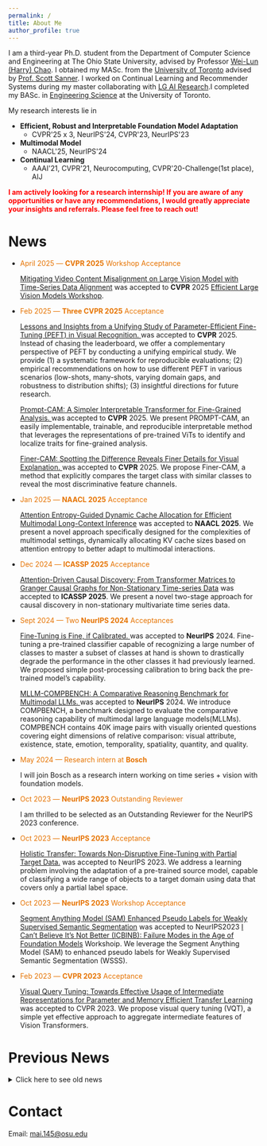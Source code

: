 ```yaml
---
permalink: /
title: About Me
author_profile: true
---
```

I am a third-year Ph.D. student from the Department of Computer Science and Engineering at The Ohio State University, advised by Professor [Wei-Lun (Harry) Chao](https://sites.google.com/view/wei-lun-harry-chao). I obtained my MASc. from the [University of Toronto](https://www.utoronto.ca/) advised by [Prof. Scott Sanner](https://d3m.mie.utoronto.ca/members/ssanner/). I worked on Continual Learning and Recommender Systems during my master collaborating with [LG AI Research](https://www.lgresearch.ai/).I  completed my BASc. in [Engineering Science](https://engsci.utoronto.ca/) at the University of Toronto.


My research interests lie in 

- **Efficient, Robust and Interpretable Foundation Model Adaptation**
	* CVPR'25 x 3, NeurIPS'24, CVPR'23, NeurIPS'23
- **Multimodal Model** 
	- NAACL'25, NeurIPS'24
- **Continual Learning** 
	- AAAI'21, CVPR'21, Neurocomputing, CVPR'20-Challenge(1st place), AIJ




<span style="color:red">**I am actively looking for a research internship!  If you are aware of any opportunities or have any recommendations, I would greatly appreciate your insights and referrals. Please feel free to reach out!**</span>

# News
- <span style="color:#e67300">April 2025 — **CVPR 2025** Workshop Acceptance</span>

	[Mitigating Video Content Misalignment on Large Vision Model with Time-Series Data Alignment]() was accepted to **CVPR** 2025 [Efficient Large Vision Models Workshop](https://sites.google.com/view/elvm/home).  

- <span style="color:#e67300">Feb 2025 — **Three CVPR 2025** Acceptance</span>
		
	[Lessons and Insights from a Unifying Study of Parameter-Efficient Fine-Tuning (PEFT) in Visual Recognition. ](https://zheda-mai.github.io/PEFT_Vision_CVPR25/)  was accepted to **CVPR** 2025. Instead of chasing the leaderboard, we offer a complementary perspective of PEFT by conducting a unifying empirical study. We provide (1) a systematic framework for reproducible evaluations; (2) empirical recommendations on how to use different PEFT in various scenarios (low-shots, many-shots, varying domain gaps, and robustness to distribution shifts); (3) insightful directions for future research.

	[Prompt-CAM: A Simpler Interpretable Transformer for Fine-Grained Analysis. ](https://arxiv.org/pdf/2501.09333) was accepted to **CVPR** 2025. We present PROMPT-CAM, an easily implementable, trainable, and reproducible interpretable method that
leverages the representations of pre-trained ViTs to identify and localize traits for fine-grained analysis.

	[Finer-CAM: Spotting the Difference Reveals Finer Details for Visual Explanation. ](https://arxiv.org/pdf/2501.11309) was accepted to **CVPR** 2025. We propose
Finer-CAM, a method that explicitly compares the target
class with similar classes to reveal the most discriminative
feature channels.
- <span style="color:#e67300">Jan 2025 — **NAACL 2025** Acceptance</span>

	[Attention Entropy-Guided Dynamic Cache Allocation for Efficient Multimodal Long-Context Inference](https://2025.naacl.org/) was accepted to **NAACL 2025**. We present a novel approach specifically designed for the complexities of multimodal settings, dynamically allocating KV cache sizes based on attention entropy to better adapt to multimodal interactions.
	
- <span style="color:#e67300">Dec 2024 — **ICASSP 2025** Acceptance</span>

	[Attention-Driven Causal Discovery: From Transformer Matrices to Granger Causal Graphs for Non-Stationary Time-series Data](https://2025.ieeeicassp.org/) was accepted to **ICASSP 2025**. We present a novel two-stage approach for causal discovery in non-stationary multivariate time series data.

- <span style="color:#e67300">Sept 2024 — Two **NeurIPS 2024** Acceptances</span> 
	
  [Fine-Tuning is Fine, if Calibrated. ](https://arxiv.org/abs/2409.16223) was accepted to **NeurIPS** 2024. Fine-tuning a pre-trained classifier capable of recognizing a large number of classes to master a subset of classes at hand is shown to drastically degrade the performance in the other classes it had previously learned. We proposed simple post-processing calibration to bring back the pre-trained model’s capability. 
  
  [MLLM-COMPBENCH: A Comparative Reasoning Benchmark for Multimodal LLMs. ](https://arxiv.org/pdf/2407.16837) was accepted to **NeurIPS** 2024. We introduce COMPBENCH, a benchmark designed to evaluate the comparative reasoning capability of multimodal large language models(MLLMs). COMPBENCH contains 40K image pairs with visually oriented questions covering eight dimensions of relative comparison: visual attribute, existence, state, emotion, temporality, spatiality, quantity, and quality.



- <span style="color:#e67300">May 2024 — Research intern at **Bosch** </span>

	I will join Bosch as a research intern working on time series + vision with foundation models. 


- <span style="color:#e67300">Oct 2023 — **NeurIPS 2023** Outstanding Reviewer </span>

	I am thrilled to be selected as an Outstanding Reviewer for the NeurIPS 2023 conference.

- <span style="color:#e67300">Oct 2023 — **NeurIPS 2023** Acceptance </span>

  [Holistic Transfer: Towards Non-Disruptive Fine-Tuning with Partial Target Data.](https://proceedings.neurips.cc/paper_files/paper/2023/hash/5d087955ee13fe9a7402eedec879b9c3-Abstract-Conference.html) was accepted to NeurIPS 2023. We address a learning problem involving the adaptation of a pre-trained source model, capable of classifying a wide range of objects to a target domain using
data that covers only a partial label space. 


- <span style="color:#e67300">Oct 2023 — **NeurIPS 2023** Workshop Acceptance </span>

  [Segment Anything Model (SAM) Enhanced Pseudo Labels for Weakly Supervised Semantic Segmentation](https://arxiv.org/abs/2305.05803) was accepted to NeurIPS2023 [I Can’t Believe It’s Not Better (ICBINB): Failure Modes in the Age of Foundation Models](https://sites.google.com/view/icbinb-2023/home) Workshoip. We leverage the Segment Anything Model (SAM) to enhanced pseudo labels for Weakly Supervised Semantic Segmentation (WSSS). 
  
- <span style="color:#e67300">Feb 2023 — **CVPR 2023** Acceptance </span>

  [Visual Query Tuning: Towards Effective Usage of Intermediate Representations for Parameter and Memory Efficient Transfer Learning](https://arxiv.org/abs/2212.03220) was accepted to CVPR 2023. We propose visual query tuning (VQT), a simple yet effective approach to aggregate intermediate features of Vision Transformers. 

<h1>Previous News</h1>

<details> 
<summary> Click here to see old news </summary>

<div markdown="1">

* <span style="color:#e67300">Oct 2022 — **IPM** Acceptance</span>

  [Unintended Bias in Language Model-driven Conversational Recommendation](https://arxiv.org/abs/2201.06224) was accepted to Information Processing and Management (IPM)!  We investigate how unintended bias — i.e., language variations such as name references or indirect indicators of sexual orientation or location that should not affect recommendations — manifests in significantly shifted price and category distributions of restaurant recommendations


* <span style="color:#e67300">Sept 2022 — **ECCV 2022** Workshop Acceptance</span>

  [TransCAM: Transformer Attention-based CAM Refinement for Weakly Supervised Semantic Segmentation](https://arxiv.org/abs/2203.07239) was to the [Learning from Limited and Imperfect Data (L2ID) Workshop](https://l2id.github.io/l2id2022/) at ECCV 2022!  We propose TransCAM, a Conformer-based solution to WSSS that explicitly leverages the attention weights from the transformer branch of the Conformer to refine the CAM generated from the CNN branch. TransCAM is motivated by our observation that attention weights from shallow transformer blocks are able to capture low-level spatial feature similarities while attention weights from deep transformer blocks capture high-level semantic context. 


* <span style="color:#e67300">April 2022 — **SIGIR 2022**  Acceptance</span>

  [Mitigating the Filter Bubble while Maintaining Relevance: Targeted Diversification with VAE-based Recommender Systems](https://sigir.org/sigir2022/) was accepted to ACM SIGIR 2022! In this paper, we propose a novel methodology that trains Concept Activation Vectors (CAVs) for targeted topical dimensions (e.g., political polarization). We then modulate the latent embeddings of user preferences in a state-of-the-art VAE-based recommender system to diversify along the targeted dimension while preserving topical relevance across orthogonal dimensions.
  
  
 
  
  
  
* <span style="color:#e67300">Jan 2022 — **WWW 2022**  Acceptance</span>

  [Distributional Contrastive Embedding for Clarification-based Conversational Critiquing](https://ssanner.github.io/papers/www22_dcevae.pdf) was accepted to International World Wide Web Conference (WWW) 2022! In this paper, we propose a novel clarification-based conversational critiquing framework that allows the system to clarify user preferences by using distributional embeddings that can capture the specificity and generality of concepts through distributional coverage. 
  
  
  
  
  
* <span style="color:#e67300">Nov 2021 — **Artificial Intelligence** Journal Acceptance</span>

  [CVPR 2020 continual learning in computer vision competition: Approaches, results, current challenges and future directions](https://www.sciencedirect.com/science/article/abs/pii/S0004370221001867?dgcid=author) was accepted to Artificial Intelligence!  In this paper, we report the main results of the CVPR 2020 Continual Learning in Computer Vision competition and summarize the winning approaches, current challenges and future research directions.
  
  
  
* <span style="color:#e67300">Oct 2021 — **Neurocomputing** Journal Acceptance</span>

  [Online Continual Learning in Image Classification: An Empirical Survey](https://www.sciencedirect.com/science/article/abs/pii/S0925231221014995) was accepted to Neurocomputing! We empirically scrutinize recently proposed methods and tricks in Online Continual Learning to study their relative advantages and the settings where they work best. We also discuss recent trends and emerging directions in Online Continual Learning. 
  
  
  
* <span style="color:#e67300">April 2021 — **CVPR 2021** Workshop Acceptance</span> 

  Our paper [Supervised Contrastive Replay: Revisiting the Nearest Class Mean Classifier in Online Class-Incremental Continual Learning](https://arxiv.org/abs/2103.13885) was accepted to the [Workshop on Continual Learning in Computer Vision](https://sites.google.com/view/clvision2021/) at **CVPR 2021**! We leverage supervised contrastive learning and nearest class mean classifier to obtain new state-of-the-art performance for online continual learning. 
  
  

* <span style="color:#e67300">Dec 2020 — **AAAI 2021** Acceptance</span>

  Our paper [Online Class-Incremental Continual Learning with Adversarial Shapley Value](http://128.84.4.34/abs/2009.00093) was accepted to **AAAI 2021**! We contribute a novel Adversarial Shapley value scoring method that scores memory data samples according to their ability to preserve latent decision boundaries for previously observed classes (to maintain learning stability and avoid forgetting) while interfering with latent decision boundaries of current classes being learned (to encourage plasticity and optimal learning of new class boundaries). 

  

* <span style="color:#e67300">Nov 2020 — **ICDM 2020** Workshop Acceptance</span>

  Our paper [Attentive Autoencoders for Multifaceted Preference Learning in One-class Collaborative Filtering](https://arxiv.org/abs/2010.12803) (with [Ga Wu](https://wuga214.github.io/), [Kai Luo](https://scholar.google.com/citations?user=lO1PU44AAAAJ&hl=en), [Scott Sanner](https://d3m.mie.utoronto.ca/members/ssanner/)) was accepted to the [Workshop on Advanced Neural Algorithms and Theories for Recommender Systems (NeuRec)](https://datasj.github.io/) at **ICDM 2020**!

  

* <span style="color:#e67300">June 2020 — **CVPR 2020** CLVision Challenge Champion</span>

  I **won 1st  place** in the **CVPR 2020** [CLVision Challenge](https://sites.google.com/view/clvision2020/challenge/challenge-winners) with my entry [Batch-level Experience Replay with Review for Continual Learning](https://arxiv.org/abs/2007.05683)! Welcome to check our winning solution [[code]](https://github.com/RaptorMai/CVPR20_CLVision_challenge) [[paper]](https://arxiv.org/abs/2007.05683) and the [summary](https://arxiv.org/abs/2009.09929) of the challenge.

</div>
</details>


# Contact

Email: mai.145@osu.edu


